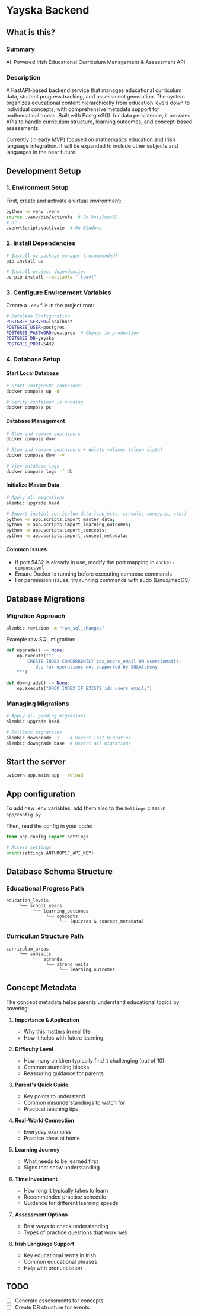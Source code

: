 # Yayska Backend

## What is this?

### Summary

AI-Powered Irish Educational Curriculum Management & Assessment API

### Description

A FastAPI-based backend service that manages educational curriculum data, student progress tracking, and assessment generation. The system organizes educational content hierarchically from education levels down to individual concepts, with comprehensive metadata support for mathematical topics. Built with PostgreSQL for data persistence, it provides APIs to handle curriculum structure, learning outcomes, and concept-based assessments.

Currently (in early MVP) focused on mathematics education and Irish language integration. It will be expanded to include other subjects and languages in the near future.

## Development Setup

### 1. Environment Setup

First, create and activate a virtual environment:
```bash
python -m venv .venv
source .venv/bin/activate  # On Unix/macOS
# or
.venv\Scripts\activate  # On Windows
```

### 2. Install Dependencies

```bash
# Install uv package manager (recommended)
pip install uv

# Install project dependencies
uv pip install --editable ".[dev]"
```

### 3. Configure Environment Variables

Create a `.env` file in the project root:

```bash
# Database Configuration
POSTGRES_SERVER=localhost
POSTGRES_USER=postgres
POSTGRES_PASSWORD=postgres  # Change in production
POSTGRES_DB=yayska
POSTGRES_PORT=5432
```

### 4. Database Setup

#### Start Local Database
```bash
# Start PostgreSQL container
docker compose up -d

# Verify container is running
docker compose ps
```

#### Database Management
```bash
# Stop and remove containers
docker compose down

# Stop and remove containers + delete volumes (clean slate)
docker compose down -v

# View database logs
docker compose logs -f db
```

#### Initialize Master Data

```bash
# Apply all migrations
alembic upgrade head

# Import initial curriculum data (subjects, schools, concepts, etc.)
python -m app.scripts.import_master_data;
python -m app.scripts.import_learning_outcomes;
python -m app.scripts.import_concepts;
python -m app.scripts.import_concept_metadata;
```

#### Common Issues
- If port 5432 is already in use, modify the port mapping in `docker-compose.yml`
- Ensure Docker is running before executing compose commands
- For permission issues, try running commands with sudo (Linux/macOS)

## Database Migrations

### Migration Approach

```bash
alembic revision -m "raw_sql_changes"
```

Example raw SQL migration:
```python
def upgrade() -> None:
    op.execute("""
        CREATE INDEX CONCURRENTLY idx_users_email ON users(email);
        -- Use for operations not supported by SQLAlchemy
    """)

def downgrade() -> None:
    op.execute("DROP INDEX IF EXISTS idx_users_email;")
```

### Managing Migrations

```bash
# Apply all pending migrations
alembic upgrade head

# Rollback migrations
alembic downgrade -1    # Revert last migration
alembic downgrade base  # Revert all migrations
```

## Start the server

```bash
uvicorn app.main:app --reload
```

## App configuration

To add new .env variables, add them also to the `Settings` class in `app/config.py`.

Then, read the config in your code:
```python
from app.config import settings

# Access settings
print(settings.ANTHROPIC_API_KEY)
```

## Database Schema Structure

### Educational Progress Path
```
education_levels
     └── school_years
          └── learning_outcomes
               └── concepts
                    └── (quizzes & concept_metadata)
```

### Curriculum Structure Path
```
curriculum_areas
     └── subjects
          └── strands
               └── strand_units
                    └── learning_outcomes
```

## Concept Metadata

The concept metadata helps parents understand educational topics by covering:

1. **Importance & Application**
   - Why this matters in real life
   - How it helps with future learning

2. **Difficulty Level**
   - How many children typically find it challenging (out of 10)
   - Common stumbling blocks
   - Reassuring guidance for parents

3. **Parent's Quick Guide**
   - Key points to understand
   - Common misunderstandings to watch for
   - Practical teaching tips

4. **Real-World Connection**
   - Everyday examples
   - Practice ideas at home

5. **Learning Journey**
   - What needs to be learned first
   - Signs that show understanding

6. **Time Investment**
   - How long it typically takes to learn
   - Recommended practice schedule
   - Guidance for different learning speeds

7. **Assessment Options**
   - Best ways to check understanding
   - Types of practice questions that work well

8. **Irish Language Support**
   - Key educational terms in Irish
   - Common educational phrases
   - Help with pronunciation

## TODO

- [ ] Generate assessments for concepts
- [ ] Create DB structure for events
